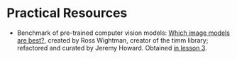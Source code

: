# Practical Resources

- Benchmark of pre-trained computer vision models: [Which image models are best?](https://www.kaggle.com/code/jhoward/which-image-models-are-best), created by Ross Wightman, creator of the timm library; refactored and curated by Jeremy Howard. Obtained [in lesson 3](https://youtu.be/hBBOjCiFcuo?si=EXSPQV6EKAIPAaYb&t=828).